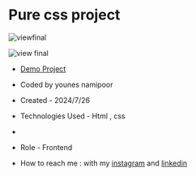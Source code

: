 
# Pure css project

![viewfinal]()

![view final](https://github.com/user-attachments/assets/b7920bc1-b975-411e-80dd-04eb39afaf85)

- [Demo Project](https://younes-namipoor.github.io/Pure-Css-Project/)

- Coded by younes namipoor

- Created - 2024/7/26

- Technologies Used - Html , css
- 
- Role - Frontend

- How to reach me : with my [instagram](https://www.instagram.com/younes.namipoor) and [linkedin](https://www.linkedin.com/in/younes-namipoor)
